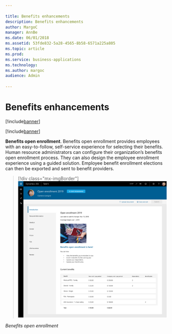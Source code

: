 ```yaml
---

title: Benefits enhancements
description: Benefits enhancements
author: MargoC
manager: AnnBe
ms.date: 06/01/2018
ms.assetid: 53fde832-5a28-4565-8b58-6571a225a805
ms.topic: article
ms.prod: 
ms.service: business-applications
ms.technology: 
ms.author: margoc
audience: Admin

---
```

#  Benefits enhancements

[!include[banner](../../includes/banner.md)]

[!include[banner](../../includes/public-preview.md)]

**Benefits open enrollment**. Benefits open enrollment provides employees with an easy-to-follow, self-service experience for selecting their benefits. Human resource administrators can configure their organization’s benefits open enrollment process. They can also design the employee enrollment experience using a guided solution. Employee benefit enrollment elections can then be exported and sent to benefit providers.

> [!div class="mx-imgBorder"] 
> ![A screenshot showing benefits open enrollment in Talent](media/benefits-enhancements-1.png "A screenshot showing benefits open enrollment in Talent")
<!-- Talent_Benefits Enhancements_A.png -->


*Benefits open enrollment*
